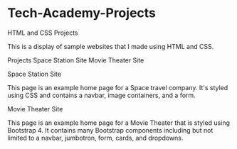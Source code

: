 # Tech-Academy-Projects
HTML and CSS Projects

This is a display of sample websites that I made using HTML and CSS.

Projects
	Space Station Site
	Movie Theater Site
	
Space Station Site

This page is an example home page for a Space travel company. It's styled 
using CSS and contains a navbar, image containers, and a form.

Movie Theater Site 

This page is an example home page for a Movie Theater that is styled using Bootstrap 4. 
It contains many Bootstrap components including but not limited to a navbar, jumbotron, form,
cards, and dropdowns.
